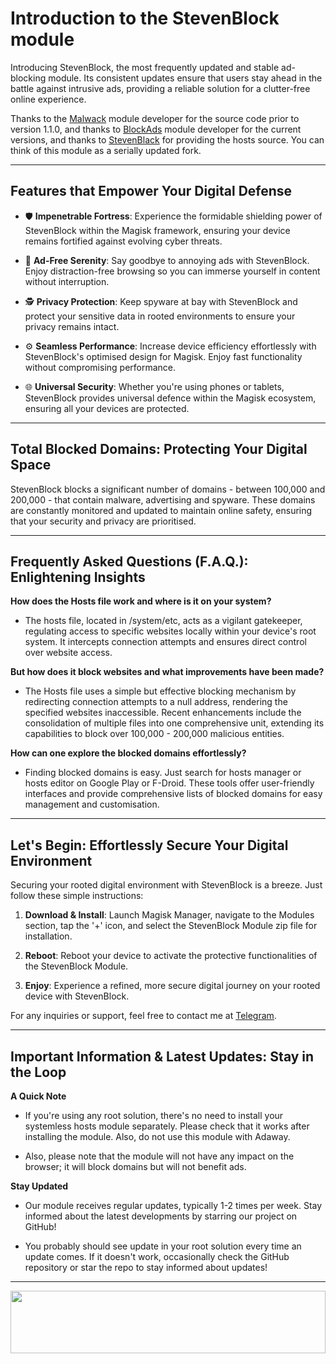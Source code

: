 # Introduction to the StevenBlock module

Introducing StevenBlock, the most frequently updated and stable ad-blocking module. Its consistent updates ensure that users stay ahead in the battle against intrusive ads, providing a reliable solution for a clutter-free online experience. 

Thanks to the [Malwack](https://github.com/Magisk-Modules-Alt-Repo/Malwack) module developer for the source code prior to version 1.1.0, and thanks to [BlockAds](https://github.com/pantsufan/BlockAds) module developer for the current versions, and thanks to [StevenBlack](https://github.com/StevenBlack/hosts) for providing the hosts source. You can think of this module as a serially updated fork.

---

## Features that Empower Your Digital Defense

- 🛡️ **Impenetrable Fortress**: Experience the formidable shielding power of StevenBlock within the Magisk framework, ensuring your device remains fortified against evolving cyber threats.

- 🚫 **Ad-Free Serenity**: Say goodbye to annoying ads with StevenBlock. Enjoy distraction-free browsing so you can immerse yourself in content without interruption.

- 🕵️ **Privacy Protection**: Keep spyware at bay with StevenBlock and protect your sensitive data in rooted environments to ensure your privacy remains intact.

- ⚙️ **Seamless Performance**: Increase device efficiency effortlessly with StevenBlock's optimised design for Magisk. Enjoy fast functionality without compromising performance.

- 🌐 **Universal Security**: Whether you're using phones or tablets, StevenBlock provides universal defence within the Magisk ecosystem, ensuring all your devices are protected.

---

## Total Blocked Domains: Protecting Your Digital Space

StevenBlock blocks a significant number of domains - between 100,000 and 200,000 - that contain malware, advertising and spyware. These domains are constantly monitored and updated to maintain online safety, ensuring that your security and privacy are prioritised.

---

## Frequently Asked Questions (F.A.Q.): Enlightening Insights

**How does the Hosts file work and where is it on your system?**

- The hosts file, located in /system/etc, acts as a vigilant gatekeeper, regulating access to specific websites locally within your device's root system. It intercepts connection attempts and ensures direct control over website access.

**But how does it block websites and what improvements have been made?**

- The Hosts file uses a simple but effective blocking mechanism by redirecting connection attempts to a null address, rendering the specified websites inaccessible. Recent enhancements include the consolidation of multiple files into one comprehensive unit, extending its capabilities to block over 100,000 - 200,000 malicious entities.

**How can one explore the blocked domains effortlessly?**

- Finding blocked domains is easy. Just search for hosts manager or hosts editor on Google Play or F-Droid. These tools offer user-friendly interfaces and provide comprehensive lists of blocked domains for easy management and customisation.

---

## Let's Begin: Effortlessly Secure Your Digital Environment

Securing your rooted digital environment with StevenBlock is a breeze. Just follow these simple instructions:

1. **Download & Install**: Launch Magisk Manager, navigate to the Modules section, tap the '+' icon, and select the StevenBlock Module zip file for installation.

2. **Reboot**: Reboot your device to activate the protective functionalities of the StevenBlock Module.

3. **Enjoy**: Experience a refined, more secure digital journey on your rooted device with StevenBlock.

For any inquiries or support, feel free to contact me at [Telegram](https://t.me/microzort).

---

## Important Information & Latest Updates: Stay in the Loop

**A Quick Note**

- If you're using any root solution, there's no need to install your systemless hosts module separately. Please check that it works after installing the module. Also, do not use this module with Adaway.
  
- Also, please note that the module will not have any impact on the browser; it will block domains but will not benefit ads.

**Stay Updated**

- Our module receives regular updates, typically 1-2 times per week. Stay informed about the latest developments by starring our project on GitHub!

- You probably should see update in your root solution every time an update comes. If it doesn't work, occasionally check the GitHub repository or star the repo to stay informed about updates!

---

<img src="https://raw.githubusercontent.com/matfantinel/matfantinel/master/waves.svg" width="100%" height="100">
